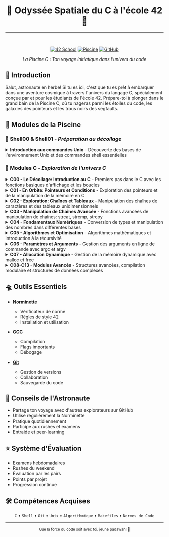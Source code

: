 
<div align="center">

# 🚀 Odyssée Spatiale du C à l'école 42 🚀
---
<br>

[![42 School](https://img.shields.io/badge/42-School-00babc?logo=42)](https://42.fr/)
[![Piscine](https://img.shields.io/badge/Cursus-Piscine_C-success)](LIEN_PISCINE)
[![GitHub](https://img.shields.io/badge/Projects-Source_Code-181717?logo=github)](VOTRE_GITHUB)
<br>

*La Piscine C : Ton voyage initiatique dans l'univers du code*
</div>

## 🌌 Introduction
Salut, astronaute en herbe! Si tu es ici, c'est que tu es prêt à embarquer dans une aventure cosmique à travers l'univers du langage C, spécialement conçue par et pour les étudiants de l'école 42. Prépare-toi à plonger dans le grand bain de la Piscine C, où tu nageras parmi les étoiles du code, les galaxies des pointeurs et les trous noirs des segfaults.

## 🎯 Modules de la Piscine

### 🚀 Shell00 & Shell01 - *Préparation au décollage*
<details>
<summary><strong>Introduction aux commandes Unix</strong> - Découverte des bases de l'environnement Unix et des commandes shell essentielles</summary>

- [**Shell00**](https://github.com/42School/42-piscine-shell00)
  - Commandes de base Unix
  - Navigation dans le système de fichiers
  - Gestion des permissions
  - Configuration Git basique
  - Création et manipulation de fichiers

- [**Shell01**](https://github.com/42School/42-piscine-shell01)
  - Scripts shell avancés
  - Expressions régulières
  - Manipulation de données textuelles
  - Automatisation de tâches
  - Variables d'environnement
</details>

### 🌠 Modules C - *Exploration de l'univers C*

<details>
<summary><strong>C00 - Le Décollage: Introduction au C</strong> - Premiers pas dans le C avec les fonctions basiques d'affichage et les boucles</summary>

- [**C00**](https://github.com/42School/42-piscine-c00)
  - Premiers pas en C
  - Utilisation de putchar
  - Boucles simples
  - Conditions de base
  - Types de données primitifs
  - Structure d'un programme C
  - Compilation avec gcc
</details>

<details>
<summary><strong>C01 - En Orbite: Pointeurs et Conditions</strong> - Exploration des pointeurs et de la manipulation de la mémoire en C</summary>

- [**C01**](https://github.com/42School/42-piscine-c01)
  - Introduction aux pointeurs
  - Manipulation d'adresses mémoire
  - Passage par référence
  - Arithmétique des pointeurs
  - Conditions avancées
  - Variables et portée
</details>

<details>
<summary><strong>C02 - Exploration: Chaînes et Tableaux</strong> - Manipulation des chaînes de caractères et des tableaux unidimensionnels</summary>

- [**C02**](https://github.com/42School/42-piscine-c02)
  - Manipulation de chaînes
  - Tableaux unidimensionnels
  - Fonctions de copie
  - Gestion des caractères
  - ASCII et encodage
  - Fonctions de vérification
</details>

<details>
<summary><strong>C03 - Manipulation de Chaînes Avancée</strong> - Fonctions avancées de manipulation de chaînes: strcat, strcmp, strcpy</summary>

- [**C03**](https://github.com/42School/42-piscine-c03)
  - Comparaison de chaînes
  - Concaténation
  - Recherche de sous-chaînes
  - strcat, strcmp, strcpy
  - Gestion de la mémoire
</details>

<details>
<summary><strong>C04 - Fondamentaux Numériques</strong> - Conversion de types et manipulation des nombres dans différentes bases</summary>

- [**C04**](https://github.com/42School/42-piscine-c04)
  - Conversion de types
  - Manipulation de nombres
  - Bases numériques
  - Fonctions mathématiques
  - Gestion des entrées/sorties
</details>

<details>
<summary><strong>C05 - Algorithmes et Optimisation</strong> - Algorithmes mathématiques et introduction à la récursivité</summary>

- [**C05**](https://github.com/42School/42-piscine-c05)
  - Algorithmes mathématiques
  - Récursivité
  - Optimisation
  - Calcul de puissances
  - Nombres premiers
  - Suite de Fibonacci
</details>

<details>
<summary><strong>C06 - Paramètres et Arguments</strong> - Gestion des arguments en ligne de commande avec argc et argv</summary>

- [**C06**](https://github.com/42School/42-piscine-c06)
  - argc et argv
  - Parsing d'arguments
  - Programme paramétrable
  - Traitement des entrées
  - Gestion des erreurs
</details>

<details>
<summary><strong>C07 - Allocation Dynamique</strong> - Gestion de la mémoire dynamique avec malloc et free</summary>

- [**C07**](https://github.com/42School/42-piscine-c07)
  - Malloc et free
  - Duplication de chaînes
  - Tableaux dynamiques
  - Split de chaînes
  - Gestion de la mémoire
</details>

<details>
<summary><strong>C08-C13 - Modules Avancés</strong> - Structures avancées, compilation modulaire et structures de données complexes</summary>

- [**C08**](https://github.com/42School/42-piscine-c08)
  - Headers et includes
  - Macros
  - Structures
  - Protection des headers

- [**C09**](https://github.com/42School/42-piscine-c09)
  - Makefiles
  - Compilation modulaire
  - Bibliothèques statiques

- [**C10**](https://github.com/42School/42-piscine-c10)
  - Manipulation de fichiers
  - Descripteurs de fichiers
  - Entrées/sorties

- [**C11**](https://github.com/42School/42-piscine-c11)
  - Pointeurs de fonctions
  - Callbacks
  - Algorithmie avancée

- [**C12**](https://github.com/42School/42-piscine-c12)
  - Listes chaînées
  - Structures dynamiques
  - Manipulation de noeuds

- [**C13**](https://github.com/42School/42-piscine-c13)
  - Arbres binaires
  - Parcours d'arbres
  - Structures complexes
</details>

## 🛸 Outils Essentiels
- [**Norminette**](https://github.com/42School/norminette)
  - Vérificateur de norme
  - Règles de style 42
  - Installation et utilisation

- [**GCC**](https://gcc.gnu.org/)
  - Compilation
  - Flags importants
  - Débogage

- [**Git**](https://git-scm.com/)
  - Gestion de versions
  - Collaboration
  - Sauvegarde du code

## 🌠 Conseils de l'Astronaute
- Partage ton voyage avec d'autres explorateurs sur GitHub
- Utilise régulièrement la Norminette
- Pratique quotidiennement
- Participe aux rushes et examens
- Entraide et peer-learning

## ⭐ Système d'Évaluation
- Examens hebdomadaires
- Rushes du weekend
- Évaluation par les pairs
- Points par projet
- Progression continue

## 🛠️ Compétences Acquises
<div align="center">

`C` • `Shell` • `Git` • `Unix` • `Algorithmique` • `Makefiles` • `Normes de Code`
</div>

---
<div align="center">
<sub>Que la force du code soit avec toi, jeune padawan! 🌌</sub>
</div>
